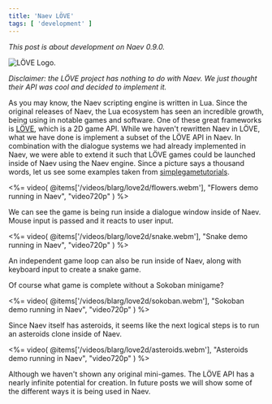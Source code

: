 ```yaml
---
title: 'Naev LÖVE'
tags: [ 'development' ]
---
```


*This post is about development on Naev 0.9.0.*

![LÖVE Logo](<%= @items['/imgs/blarg/love2d.png'].path %>).

*Disclaimer: the LÖVE project has nothing to do with Naev. We just thought
their API was cool and decided to implement it.*

As you may know, the Naev scripting engine is written in Lua. Since the
original releases of Naev, the Lua ecosystem has seen an incredible growth,
being using in notable games and software. One of these great frameworks is
[LÖVE](https://love2d.org/), which is a 2D game API. While we haven't rewritten
Naev in LÖVE, what we have done is implement a subset of the LÖVE API in Naev.
In combination with the dialogue systems we had already implemented in Naev, we
were able to extend it such that LÖVE games could be launched inside of Naev
using the Naev engine. Since a picture says a thousand words, let us see some
examples taken from
[simplegametutorials](https://simplegametutorials.github.io/love/).

<%= video( @items['/videos/blarg/love2d/flowers.webm'], "Flowers demo running in Naev", "video720p" ) %>

We can see the game is being run inside a dialogue window inside of Naev. Mouse
input is passed and it reacts to user input.

<%= video( @items['/videos/blarg/love2d/snake.webm'], "Snake demo running in Naev", "video720p" ) %>

An independent game loop can also be run inside of Naev, along with keyboard
input to create a snake game.

Of course what game is complete without a Sokoban minigame?

<%= video( @items['/videos/blarg/love2d/sokoban.webm'], "Sokoban demo running in Naev", "video720p" ) %>

Since Naev itself has asteroids, it seems like the next logical steps is to run
an asteroids clone inside of Naev.

<%= video( @items['/videos/blarg/love2d/asteroids.webm'], "Asteroids demo running in Naev", "video720p" ) %>

Although we haven't shown any original mini-games. The LÖVE API has a nearly
infinite potential for creation. In future posts we will show some of the
different ways it is being used in Naev.
